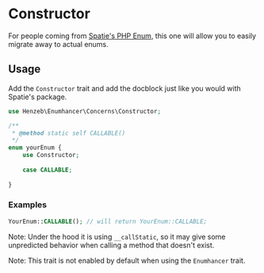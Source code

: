 # Constructor

For people coming from [Spatie's PHP Enum](https://github.com/spatie/enum), 
this one will allow you to easily migrate away to actual enums.

## Usage
Add the `Constructor` trait and add the docblock just like you would with 
Spatie's package.

```php
use Henzeb\Enumhancer\Concerns\Constructor;

/**
 * @method static self CALLABLE()
 */
enum yourEnum {
    use Constructor;
    
    case CALLABLE;
    
}
```

### Examples

```php
YourEnum::CALLABLE(); // will return YourEnum::CALLABLE;
```

Note: Under the hood it is using `__callStatic`, so it may give some 
unpredicted behavior when calling a method that doesn't exist.

Note: This trait is not enabled by default when 
using the `Enumhancer` trait.

